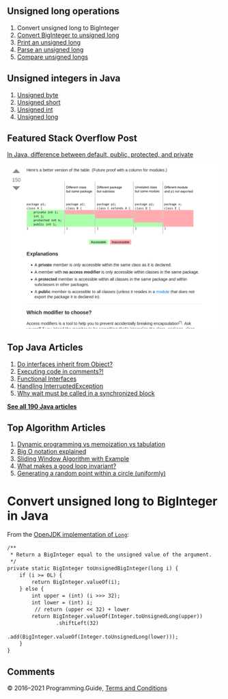 



## Unsigned long operations

1.  Convert unsigned long to BigInteger
2.  [Convert BigInteger to unsigned long](convert-biginteger-to-unsigned-long.html)
3.  [Print an unsigned long](print-unsigned-long.html)
4.  [Parse an unsigned long](parse-unsigned-long.html)
5.  [Compare unsigned longs](compare-unsigned-longs.html)

## Unsigned integers in Java

1.  [Unsigned byte](unsigned-byte.html)
2.  [Unsigned short](unsigned-short.html)
3.  [Unsigned int](unsigned-int.html)
4.  [Unsigned long](unsigned-long.html)

## Featured Stack Overflow Post

[In Java, difference between default, public, protected, and private](https://stackoverflow.com/a/33627846/276052)

[<img src="../images/so-featured-33627846.png" alt="StackOverflow screenshot thumbnail" class="screenshot" />](https://stackoverflow.com/a/33627846/276052)



## Top Java Articles

1.  [Do interfaces inherit from Object?](do-interfaces-inherit-from-object.html)
2.  [Executing code in comments?!](executing-code-in-comments.html)
3.  [Functional Interfaces](functional-interfaces.html)
4.  [Handling InterruptedException](handling-interrupted-exceptions.html)
5.  [Why wait must be called in a synchronized block](why-wait-must-be-in-synchronized.html)

[**See all 190 Java articles**](index.html)

## Top Algorithm Articles

1.  [Dynamic programming vs memoization vs tabulation](../dynamic-programming-vs-memoization-vs-tabulation.html)
2.  [Big O notation explained](../big-o-notation-explained.html)
3.  [Sliding Window Algorithm with Example](../sliding-window-example.html)
4.  [What makes a good loop invariant?](../what-makes-a-good-loop-invariant.html)
5.  [Generating a random point within a circle (uniformly)](../random-point-within-circle.html)

# Convert unsigned long to BigInteger in Java

From the [OpenJDK implementation of `Long`](https://github.com/AdoptOpenJDK/openjdk-jdk11/blob/master/src/java.base/share/classes/java/lang/Long.java#L241):

    /**
     * Return a BigInteger equal to the unsigned value of the argument.
     */
    private static BigInteger toUnsignedBigInteger(long i) {
        if (i >= 0L) {
            return BigInteger.valueOf(i);
        } else {
            int upper = (int) (i >>> 32);
            int lower = (int) i;
             // return (upper << 32) + lower
            return BigInteger.valueOf(Integer.toUnsignedLong(upper))
                    .shiftLeft(32)
                    .add(BigInteger.valueOf(Integer.toUnsignedLong(lower)));
        }
    }

## Comments



© 2016–2021 Programming.Guide, [Terms and Conditions](../terms-and-conditions.html)
